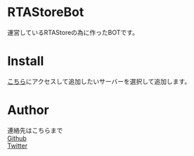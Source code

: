 RTAStoreBot
====

運営しているRTAStoreの為に作ったBOTです。

# Install

 [こちら](https://discord.com/api/oauth2/authorize?client_id=708260795284193301&permissions=0&scope=bot)にアクセスして追加したいサーバーを選択して追加します。

# Author
連絡先はこちらまで  
[Github](https://github.com/gunimus)  
[Twitter](https://twitter.com/gunimus_0129)